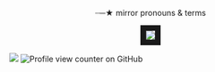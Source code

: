 <p align="center">
┈─★ mirror pronouns & terms
</p>
<p align="center">

<p align="center">
<img src="https://racgraphics.carrd.co/assets/images/gallery01/e5ce5633.png?v=4d4d94dd" border="10"/>
<p align="center">
  
![](https://racgraphics.carrd.co/assets/images/gallery03/820ecac5.gif?v=a4126910)
![Profile view counter on GitHub](https://komarev.com/ghpvc/?username=raczou)
